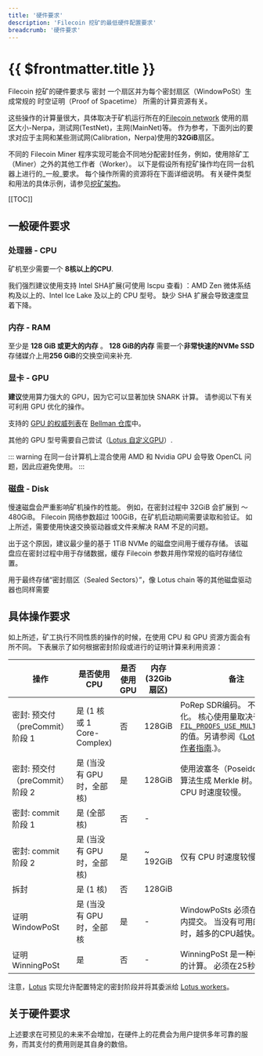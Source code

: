 ```yaml
---
title: '硬件要求'
description: 'Filecoin 挖矿的最低硬件配置要求'
breadcrumb: '硬件要求'
---
```


# {{ $frontmatter.title }}

Filecoin 挖矿的硬件要求与 密封 一个扇区并为每个密封扇区（WindowPoSt）生成常规的 时空证明（Proof of Spacetime） 所需的计算资源有关。

这些操作的计算量很大，具体取决于矿机运行所在的[Filecoin network](https://network.filecoin.io) 使用的扇区大小-Nerpa，测试网(TestNet)，主网(MainNet)等。 作为参考，下面列出的要求对应于主网和某些测试网(Calibration，Nerpa)使用的**32GiB**扇区。

不同的 Filecoin Miner 程序实现可能会不同地分配密封任务，例如，使用除矿工（Miner）之外的其他工作者（Worker）。 以下是假设所有挖矿操作均在同一台机器上进行的_一般_要求。 每个操作所需的资源将在下面详细说明。 有关硬件类型和用法的具体示例，请参见[挖矿架构](mining-architectures.md)。

[[TOC]]

## 一般硬件要求

### 处理器 - CPU

矿机至少需要一个 **8核以上的CPU**.

我们强烈建议使用支持 Intel SHA扩展(可使用 lscpu 查看) ：AMD Zen 微体系结构及以上的、Intel Ice Lake 及以上的 CPU 型号。 缺少 SHA 扩展会导致速度显着下降。

### 内存 - RAM

至少是 **128 GiB 或更大的内存** 。 **128 GiB的内存** 需要一个**非常快速的NVMe SSD**存储媒介上用**256 GiB**的交换空间来补充.

### 显卡 - GPU

**建议**使用算力强大的 GPU，因为它可以显著加快 SNARK 计算。 请参阅以下有关可利用 GPU 优化的操作。

支持的 [GPU 的权威列表](https://github.com/filecoin-project/bellman#supported--tested-cards)在 [Bellman 仓库](https://github.com/filecoin-project/bellman#supported--tested-cards)中。

其他的 GPU 型号需要自己尝试（[Lotus 自定义GPU](lotus/gpus.md)）.

::: warning
在同一台计算机上混合使用 AMD 和 Nvidia GPU 会导致 OpenCL 问题，因此应避免使用。
:::

### 磁盘 - Disk

慢速磁盘会严重影响矿机操作的性能。 例如，在密封过程中 32GiB 会扩展到 〜480GiB。 Filecoin 网络参数超过 100GiB，在矿机启动期间需要读取和验证。 如上所述，需要使用快速交换驱动器或文件来解决 RAM 不足的问题。

出于这个原因，建议最少量的基于 1TiB NVMe 的磁盘空间用于缓存存储。 该磁盘应在密封过程中用于存储数据，缓存 Filecoin 参数并用作常规的临时存储位置。

用于最终存储“密封扇区（Sealed Sectors）”，像 Lotus chain 等的其他磁盘驱动器也同样需要

## 具体操作要求

如上所述，矿工执行不同性质的操作的时候，在使用 CPU 和 GPU 资源方面会有所不同。 下表展示了如何根据密封阶段或进行的证明计算来利用资源：

| 操作                           | 是否使用CPU                   | 是否使用GPU | 内存 (32Gib 扇区) | 备注                                                                                                                                                                                               |
| ----------------------------- | ---------------------------- | -------- | ---------------------- | ---------------------------------------------------------------------------------------------------------------------------------------------------------------------------------------------- |
| 密封: 预交付（preCommit）阶段 1 | 是 (1 核或 1 Core-Complex)    | 否       | 128GiB                 | PoRep SDR编码。 不适合并行化。 核心使用量取决于 [`FIL_PROOFS_USE_MULTICORE_SDR`](https://github.com/filecoin-project/rust-fil-proofs/) 的值。另请参阅《[Lotus密封工作者指南](lotus/seal-workers.md).》。|
| 密封: 预交付（preCommit）阶段 2 | 是 (当没有 GPU 时，全部核)      | 是       | 128GiB                 | 使用波塞冬（Poseidon）哈希算法生成 Merkle 树。 仅有 CPU 时速度较慢。                                                                                                                                 |
| 密封: commit 阶段 1            | 是 (全部核)                   | 否       | -                      |                                                                                                                                                                                                |
| 密封: commit 阶段 2            | 是 (当没有 GPU 时，全部核)     | 是       | ~ 192GiB               | 仅有 CPU 时速度较慢。                                                                                                                                                                            |
| 拆封                          | 是 (1 核)                     | 否       | 128GiB                 |                                                                                                                                                                                               |
| 证明 WindowPoSt               | 是 (当没有 GPU 时，全部核       | 是       | -                      | WindowPoSts 必须在 30 分钟内提交。 当没有可用的GPU时，越多的CPU越快。                                                                                     |
| 证明 WinningPoSt              | 是                            | 否       | -                      | WinningPoSt 是一种强度较低的计算。 必须在25秒内完成。                                                                                                       |

注意，[Lotus](lotus/README.md) 实现允许配置特定的密封阶段并将其委派给 [Lotus workers](lotus/seal-workers.md)。

## 关于硬件要求

上述要求在可预见的未来不会增加，在硬件上的花费会为用户提供多年可靠的服务，而其支付的费用则是其自身的数倍。
